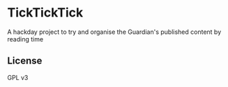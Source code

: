 # TickTickTick

A hackday project to try and organise the Guardian's published content by reading time

## License

GPL v3